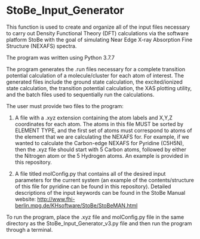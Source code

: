 # StoBe_Input_Generator

This function is used to create and organize all of the input files necessary to carry out Density Functional Theory (DFT) calculations via the software platform StoBe with the goal of simulating Near Edge X-ray Absorption Fine Structure (NEXAFS) spectra.

The program was written using Python 3.7.7

The program generates the .run files necessary for a complete transition potential calculation of a molecule/cluster for each atom of interest. The generated files include the ground state calculation, the excited/ionized state calculation, the transition potential calculation, the XAS plotting utility, and the batch files used to sequentially run the calculations. 

The user must provide two files to the program: 
1) A file with a .xyz extension containing the atom labels and X,Y,Z coordinates for each atom. The atoms in this file MUST be sorted by ELEMENT TYPE, and the first set of atoms must correspond to atoms of the element that we are calculating the NEXAFS for. For example, if we wanted to calculate the Carbon-edge NEXAFS for Pyridine (C5H5N), then the .xyz file should start with 5 Carbon atoms, followed by either the Nitrogen atom or the 5 Hydrogen atoms. An example is provided in this repository.

2) A file titled molConfig.py that contains all of the desired input parameters for the current system (an example of the contents/structure of this file for pyridine can be found in this repository). Detailed descriptions of the input keywords can be found in the StoBe Manual website: http://www.fhi-berlin.mpg.de/KHsoftware/StoBe/StoBeMAN.html

To run the program, place the .xyz file and molConfig.py file in the same directory as the StoBe_Input_Generator_v3.py file and then run the program through a terminal.
